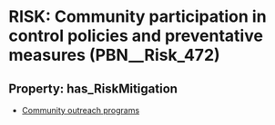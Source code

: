 # RISK: __Community participation in control policies and preventative measures__ (PBN__Risk_472)

## Property: has_RiskMitigation

* [Community outreach programs](PBN__RiskMitigation_662)

